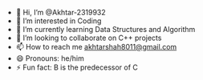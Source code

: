 - 👋 Hi, I’m @Akhtar-2319932
- 👀 I’m interested in Coding
- 🌱 I’m currently learning Data Structures and Algorithm
- 💞️ I’m looking to collaborate on C++ projects 
- 📫 How to reach me akhtarshah8011@gmail.com 
- 😄 Pronouns: he/him
- ⚡ Fun fact: B is the predecessor of C

<!---
Akhtar-2319932/Akhtar-2319932 is a ✨ special ✨ repository because its `README.md` (this file) appears on your GitHub profile.
You can click the Preview link to take a look at your changes.
--->
